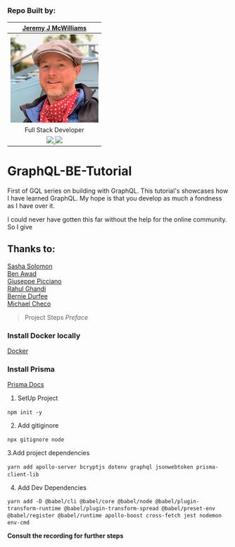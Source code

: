 ### Repo Built by:

|  [Jeremy J McWilliams](https://jeremyjmcwilliams.com)|
| :---------------------------------------------------: |
| [<img src="./assets/jeremy-mcwilliams.jpg" width = "200" />](https://github.com/J2Macwilliams)   |
|Full Stack Developer |
| [<img src="https://github.com/favicon.ico" width="30"> ](https://github.com/J2Macwilliams)   [ <img src="https://static.licdn.com/sc/h/al2o9zrvru7aqj8e1x2rzsrca" width="30"> ](https://www.linkedin.com/in/jeremyjmcwilliams/) | 

# GraphQL-BE-Tutorial
First of GQL series on building with GraphQL. 
This tutorial's showcases how I have learned GraphQL.
My hope is that you develop as much a fondness as I have over it. 

I could never have gotten this far without the help for the online community. So I give
## Thanks to:
[Sasha Solomon](https://www.linkedin.com/in/sasha-s-3808365a/)<br/>
[Ben Awad](https://www.linkedin.com/in/benawad/)<br/>
[Giuseppe Picciano](https://www.linkedin.com/in/giuseppe-picciano-02b94014b/)<br/>
[Rahul Ghandi](https://morioh.com/p/2ea3e8a87744)<br/>
[Bernie Durfee](https://www.linkedin.com/in/berniedurfee/)<br/>
[Michael Checo](https://www.linkedin.com/in/michael-checo/)<br/>

>Project Steps
*Preface*
### Install Docker locally
[Docker](https://www.docker.com/products/docker-desktop)
### Install Prisma 
[Prisma Docs](https://v1.prisma.io/docs/1.34/get-started/01-setting-up-prisma-new-database-JAVASCRIPT-a002/)


1. SetUp Project

`npm init -y`

2. Add gitiginore

`npx gitignore node`

3.Add project dependencies

`yarn add apollo-server bcryptjs dotenv graphql jsonwebtoken prisma-client-lib`

4. Add Dev Dependencies

```
yarn add -D @babel/cli @babel/core @babel/node @babel/plugin-transform-runtime @babel/plugin-transform-spread @babel/preset-env @babel/register @babel/runtime apollo-boost cross-fetch jest nodemon env-cmd

```

**Consult the recording for further steps**
